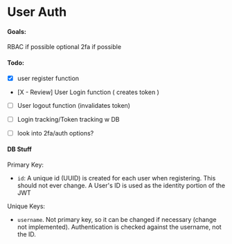 # User Auth

#### Goals:
RBAC if possible
optional 2fa if possible


#### Todo:
- [X] user register function
- [X - Review] User Login function ( creates token )
- [ ] User logout function (invalidates token)
- [ ] Login tracking/Token tracking w DB


- [ ] look into 2fa/auth options?


#### DB Stuff

Primary Key:
 - `id`: A unique id (UUID) is created for each user when registering. This should not ever change. A User's ID is used as the identity portion of the JWT

Unique Keys:
 - `username`. Not primary key, so it can be changed if necessary (change not implemented). Authentication is checked against the username, not the ID.
